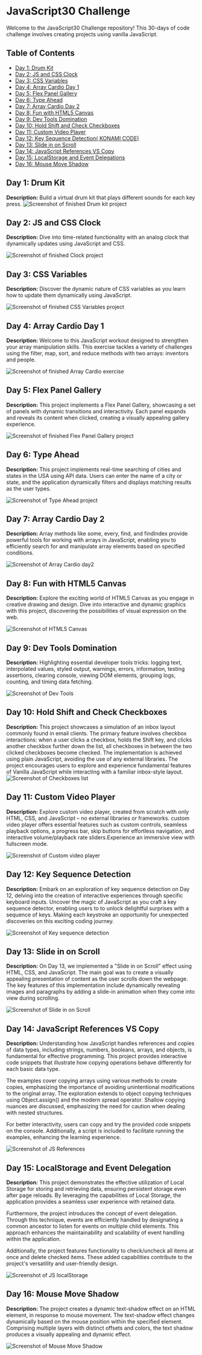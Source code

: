 # JavaScript30 Challenge

Welcome to the JavaScript30 Challenge repository! This 30-days of code challenge involves creating projects using vanilla JavaScript.

## Table of Contents

- [Day 1: Drum Kit](#day-1-drum-kit)
- [Day 2: JS and CSS Clock](#day-2-js-and-css-clock)
- [Day 3: CSS Variables](#day-3-css-variables)
- [Day 4: Array Cardio Day 1](#day-4-array-cardio-day-1)
- [Day 5: Flex Panel Gallery](#day-5-flex-panel-gallery)
- [Day 6: Type Ahead](#day-6-type-ahead)
- [Day 7: Array Cardio Day 2](#day-7-array-cardio-day-2)
- [Day 8: Fun with HTML5 Canvas](#day-8-fun-with-html5-canvas)
- [Day 9: Dev Tools Domination](#day-9-dev-tools-domination)
- [Day 10: Hold Shift and Check Checkboxes](#day-10-hold-shift-and-check-checkboxes)
- [Day 11: Custom Video Player](#day-11-custom-video-player)
- [Day 12: Key Sequence Detection( KONAMI CODE)](#day-12-key-sequence-detection)
- [Day 13: Slide in on Scroll](#day-13-slide-in-on-scroll)
- [Day 14: JavaScript References VS Copy](#day-14-javascript-references-vs-copy)
- [Day 15: LocalStorage and Event Delegations](#day-15-localstorage-and-event-delegation)
- [Day 16: Mouse Move Shadow](#day-16-mouse-move-shadow)

## Day 1: Drum Kit

**Description:** Build a virtual drum kit that plays different sounds for each key press.
![Screenshot of finished Drum kit project](https://github.com/Rgit915/JavaScript30/blob/340929d1362c8facdc21fed94e4e90d4cae296d6/01%20-%20JavaScript%20Drum%20Kit/drum-kit.png)

## Day 2: JS and CSS Clock

**Description:** Dive into time-related functionality with an analog clock that dynamically updates using JavaScript and CSS.

![Screenshot of finished Clock project](https://github.com/Rgit915/JavaScript30/blob/7353b8bc853f6a44a459d554abbc34125c2f7d8c/02%20-%20JS%20and%20CSS%20Clock/docs/JS-CSS_Clock.png)

## Day 3: CSS Variables

**Description:** Discover the dynamic nature of CSS variables as you learn how to update them dynamically using JavaScript.

![Screenshot of finished CSS Variables project](https://github.com/Rgit915/JavaScript30/blob/73904010e64ea5a4a0ac81cd3a2aa14ed4a30998/03%20-%20CSS%20Variables/CSS-variables.png)

## Day 4: Array Cardio Day 1
**Description:** Welcome to this JavaScript workout designed to strengthen your array manipulation skills. This exercise tackles a variety of challenges using the filter, map, sort, and reduce methods with two arrays: inventors and people.

![Screenshot of finished Array Cardio exercise](https://github.com/Rgit915/JavaScript30/blob/master/07%20-%20Array%20Cardio%20Day%202/Array-cardio-day2.png)

## Day 5: Flex Panel Gallery
**Description:** This project implements a Flex Panel Gallery, showcasing a set of panels with dynamic transitions and interactivity. Each panel expands and reveals its content when clicked, creating a visually appealing gallery experience.

![Screenshot of finished Flex Panel Gallery project](https://github.com/Rgit915/JavaScript30/blob/master/05%20-%20Flex%20Panel%20Gallery/docs/flex-panel-gallery.png)

## Day 6: Type Ahead
**Description:** This project implements real-time searching of cities and states in the USA using API data. Users can enter the name of a city or state, and the application dynamically filters and displays matching results as the user types.

![Screenshot of Type Ahead project](https://github.com/Rgit915/JavaScript30/blob/master/06%20-%20Type%20Ahead/type-ahead.png)

## Day 7: Array Cardio Day 2
**Description:** Array methods like some, every, find, and findIndex provide powerful tools for working with arrays in JavaScript, enabling you to efficiently search for and manipulate array elements based on specified conditions.

![Screenshot of Array Cardio day2](https://github.com/Rgit915/JavaScript30/blob/master/07%20-%20Array%20Cardio%20Day%202/Array-cardio-day2.png)

## Day 8: Fun with HTML5 Canvas

**Description:**
Explore the exciting world of HTML5 Canvas as you engage in creative drawing and design. Dive into interactive and dynamic graphics with this project, discovering the possibilities of visual expression on the web.

![Screenshot of HTML5 Canvas](https://github.com/Rgit915/JavaScript30/blob/master/08%20-%20Fun%20with%20HTML5%20Canvas/HTML5-Canvas.png)

## Day 9: Dev Tools Domination

**Description:**
Highlighting essential developer tools tricks: logging text, interpolated values, styled output, warnings, errors, information, testing assertions, clearing console, viewing DOM elements, grouping logs, counting, and timing data fetching.

![Screenshot of Dev Tools](https://github.com/Rgit915/JavaScript30/blob/master/09%20-%20Dev%20Tools%20Domination/must-know-developer-tool.png)


## Day 10: Hold Shift and Check Checkboxes

**Description:**
This project showcases a simulation of an inbox layout commonly found in email clients. The primary feature involves checkbox interactions: when a user clicks a checkbox, holds the Shift key, and clicks another checkbox further down the list, all checkboxes in between the two clicked checkboxes become checked. The implementation is achieved using plain JavaScript, avoiding the use of any external libraries. The project encourages users to explore and experience fundamental features of Vanilla JavaScript while interacting with a familiar inbox-style layout.
![Screenshot of Checkboxes list](https://github.com/Rgit915/JavaScript30/blob/master/10%20-%20Hold%20Shift%20and%20Check%20Checkboxes/hold-shift-checkboxes.png)


## Day 11: Custom Video Player

**Description:**
Explore custom video player, created from scratch with only HTML, CSS, and JavaScript – no external libraries or frameworks.
custom video player offers essential features such as custom controls, seamless playback options, a progress bar, skip buttons for effortless navigation, and interactive volume/playback rate sliders.Experience an immersive view with fullscreen mode.

![Screenshot of Custom video player](https://github.com/Rgit915/JavaScript30/blob/master/11%20-%20Custom%20Video%20Player/custom-video-player.png)


## Day 12: Key Sequence Detection

**Description:**
Embark on an exploration of key sequence detection on Day 12, delving into the creation of interactive experiences through specific keyboard inputs. Uncover the magic of JavaScript as you craft a key sequence detector, enabling users to  to unlock delightful surprises with a sequence of keys. Making each keystroke an opportunity for unexpected discoveries on this exciting coding journey.

![Screenshot of Key sequence detection](https://github.com/Rgit915/JavaScript30/blob/master/12%20-%20Key%20Sequence%20Detection/key-sequence-detection.png)


## Day 13: Slide in on Scroll

**Description:**
On Day 13, we implemented a "Slide in on Scroll" effect using HTML, CSS, and JavaScript. The main goal was to create a visually appealing presentation of content as the user scrolls down the webpage. The key features of this implementation include dynamically revealing images and paragraphs by adding a slide-in animation when they come into view during scrolling.

![Screenshot of Slide in on Scroll](https://github.com/Rgit915/JavaScript30/blob/master/13%20-%20Slide%20in%20on%20Scroll/scroll-slide-in.png)


## Day 14: JavaScript References VS Copy

**Description:**
Understanding how JavaScript handles references and copies of data types, including strings, numbers, booleans, arrays, and objects, is fundamental for effective programming. This project provides interactive code snippets that illustrate how copying operations behave differently for each basic data type.

The examples cover copying arrays using various methods to create copies, emphasizing the importance of avoiding unintentional modifications to the original array. The exploration extends to object copying techniques using Object.assign() and the modern spread operator. Shallow copying nuances are discussed, emphasizing the need for caution when dealing with nested structures.

For better interactivity, users can copy and try the provided code snippets on the console. Additionally, a script is included to facilitate running the examples, enhancing the learning experience.

![Screenshot of JS References ](https://github.com/Rgit915/JavaScript30/blob/master/14%20-%20JavaScript%20References%20VS%20Copying/JS-Reference.png)

## Day 15: LocalStorage and Event Delegation

**Description:**
This project demonstrates the effective utilization of Local Storage for storing and retrieving data, ensuring persistent storage even after page reloads. By leveraging the capabilities of Local Storage, the application provides a seamless user experience with retained data.

Furthermore, the project introduces the concept of event delegation. Through this technique, events are efficiently handled by designating a common ancestor to listen for events on multiple child elements. This approach enhances the maintainability and scalability of event handling within the application.

Additionally, the project features functionality to check/uncheck all items at once and delete checked items. These added capabilities contribute to the project's versatility and user-friendly design.

![Screenshot of JS localStorage ](https://github.com/Rgit915/JavaScript30/tree/master/15%20-%20LocalStorage/localStorage.png)

## Day 16: Mouse Move Shadow

**Description:**
The project creates a dynamic text-shadow effect on an HTML element, in response to mouse movement. The text-shadow effect changes dynamically based on the mouse position within the specified element. Comprising multiple layers with distinct offsets and colors, the text shadow produces a visually appealing and dynamic effect.

![Screenshot of Mouse Move Shadow ](https://github.com/Rgit915/JavaScript30/tree/master/16%20-%20Mouse%20Move%20Shadow/text-shadow.png)
